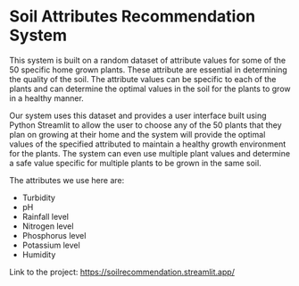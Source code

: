 # Soil Attributes Recommendation System
This system is built on a random dataset of attribute values for some of the 50 specific home grown plants. These attribute are essential in determining the quality of the soil. The attribute values can be specific to each of the plants and can determine the optimal values in the soil for the plants to grow in a healthy manner.

Our system uses this dataset and provides a user interface built using Python Streamlit to allow the user to choose any of the 50 plants that they plan on growing at their home and the system will provide the optimal values of the specified attributed to maintain a healthy growth environment for the plants. The system can even use multiple plant values and determine a safe value specific for multiple plants to be grown in the same soil.

The attributes we use here are:
- Turbidity
- pH
- Rainfall level
- Nitrogen level
- Phosphorus level
- Potassium level
- Humidity

Link to the project:
https://soilrecommendation.streamlit.app/


